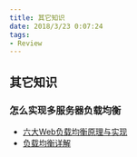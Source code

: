```yaml
---
title: 其它知识
date: 2018/3/23 0:07:24 
tags:
- Review
---
```


## 其它知识

### 怎么实现多服务器负载均衡
*   [六大Web负载均衡原理与实现](http://lobert.iteye.com/blog/2159970)
*   [负载均衡详解](http://blog.jobbole.com/97957/)

